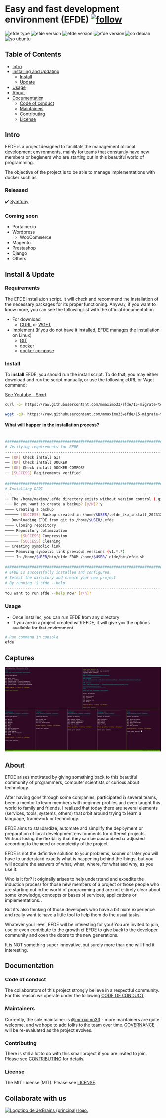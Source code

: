 # Easy and fast development environment (EFDE) [![follow](https://img.shields.io/badge/Follow-Youtube-red.svg)](https://www.youtube.com/@Efde.official)

![efde type](https://img.shields.io/badge/project-OpenSource-green.svg) ![efde version](https://img.shields.io/badge/license-MIT-blue.svg) ![efde version](https://img.shields.io/badge/status-active-green.svg) ![efde version](https://img.shields.io/badge/version-v1.2.0-yellow.svg) ![so debian](https://img.shields.io/badge/SO-Debian-blue.svg)![so ubuntu](https://img.shields.io/badge/Ubuntu-orange.svg)

## Table of Contents

- [Intro](#intro)
- [Installing and Updating](#install--update)
  - [Install](#install)
  - [Update](#update)
- [Usage](#usage)
- [About](#about)
- [Documentation](#documentation)
  - [Code of conduct](#code-of-conduct)
  - [Maintainers](#maintainers)
  - [Contributing](#contributing)
  - [License](#license)

## Intro

EFDE is a project designed to facilitate the management of local development environments, mainly for teams that constantly have new members or beginners who are starting out in this beautiful world of programming.

The objective of the project is to be able to manage implementations with docker such as

### Released

:heavy_check_mark: [Symfony](docs/symfony.md)

### Coming soon

- Portainer.io
- Wordpress
  - WooCommerce
- Magento
- Prestashop
- Django
- Others

## Install & Update

### Requirements

The EFDE installation script. It will check and recommend the installation of the necessary packages for its proper functioning.
Anyway, if you want to know more, you can see the following list with the official documentation

- For download
  - [CURL](https://curl.se/docs/install.html) or [WGET](https://www.gnu.org/software/wget/)
- Implement (If you do not have it installed, EFDE manages the installation on Linux)
  - [GIT](https://git-scm.com/book/en/Getting-Started-Installing-Git) 
  - [docker](https://docs.docker.com/engine/install/ubuntu/)
  - [docker compose](https://docs.docker.com/compose/install/other/)

### Install

To **install** EFDE, you should run the install script. To do that, you may either download and run the script manually, or use the following cURL or Wget command:

[See Youtube - Short](https://www.youtube.com/shorts/gE3qYC1AUOk)

```sh
curl -o- https://raw.githubusercontent.com/mmaximo33/efde/15-migrate-to-full-bash/bin/install.sh | bash
```
```sh
wget -qO- https://raw.githubusercontent.com/mmaximo33/efde/15-migrate-to-full-bash/bin/install.sh | bash
```
#### What will happen in the installation process?

```sh

#######################################################################
# Verifying requirements for EFDE
-----------------------------------------------------------------------
── [OK] Check install GIT
── [OK] Check install DOCKER
── [OK] Check install DOCKER-COMPOSE
── [SUCCESS] Requirements verified

#######################################################################
# Installing EFDE
-----------------------------------------------------------------------
── The /home/maximo/.efde directory exists without version control (.git)
─── Do you want to create a backup? [y/N]? y
──── Creating a backup
────── [SUCCESS] Backup created in /home/$USER/.efde_bkp_install_20231231123418
── Downloading EFDE from git to /home/$USER/.efde
──── Cloning repository
──── Repository optimization
────── [SUCCESS] Compression
────── [SUCCESS] Cleaning
── Creating symbolic link
──── Removing symbolic link previous versions (v1.*.*)
──── In /home/$USER/bin/efde FROM /home/$USER/.efde/bin/efde.sh

#######################################################################
# EFDE is successfully installed and configured.
# Select the directory and create your new project
# By running '$ efde --help'
-----------------------------------------------------------------------
You want to run efde --help now? [Y/n]? 
```

### Usage

- Once installed, you can run EFDE from any directory
- If you are in a project created with EFDE, it will give you the options available for that environment

```sh
# Run command in console
efde
```

## Captures

![efde + symfony](./docs/images/efde_symfony.png)

## About
EFDE arises motivated by giving something back to this beautiful community of programmers, computer scientists or curious about technology.

After having gone through some companies, participated in several teams, been a mentor to team members with beginner profiles and even taught this world to family and friends.
I realized that today there are several elements (services, tools, systems, others) that orbit around trying to learn a language, framework or technology.

EFDE aims to standardize, automate and simplify the deployment or preparation of local development environments for different projects. Without losing the flexibility that they can be customized or adjusted according to the need or complexity of the project.

EFDE is not the definitive solution to your problems, sooner or later you will have to understand exactly what is happening behind the things, but you will acquire the answers of what, when, where, for what and why, as you use it.

Who is it for?
It originally arises to help understand and expedite the induction process for those new members of a project or those people who are starting out in the world of programming and are not entirely clear about some knowledge, concepts or bases of services, applications or implementations. .

But it's also thinking of those developers who have a bit more experience and really want to have a little tool to help them do the usual tasks.

Whatever your level, EFDE will be interesting for you!
You are invited to join, use or even contribute to the growth of EFDE to give back to the developer community and open the doors to the new generations.

It is NOT something super innovative, but surely more than one will find it interesting.

## Documentation

### Code of conduct

The collaborators of this project strongly believe in a respectful community.
For this reason we operate under the following [CODE OF CONDUCT](./CODE_OF_CONDUCT.md)

### Maintainers

Currently, the sole maintainer is [@mmaximo33](https://github.com/mmaximo33) - more maintainers are quite welcome, and we hope to add folks to the team over time.
[GOVERNANCE](./GOVERNANCE.md) will be re-evaluated as the project evolves.

### Contributing

There is still a lot to do with this small project if you are invited to join.
Please see [CONTRIBUTING](./CONTRIBUTING.md) for details.

### License

The MIT License (MIT). Please see [LICENSE](./LICENSE.md).

## Collaborate with us

<a href="https://jb.gg/OpenSourceSupport" target="_blank">
  <img src="https://resources.jetbrains.com/storage/products/company/brand/logos/jb_beam.png" height="125" alt="Logotipo de JetBrains (principal) logo.">
</a>
